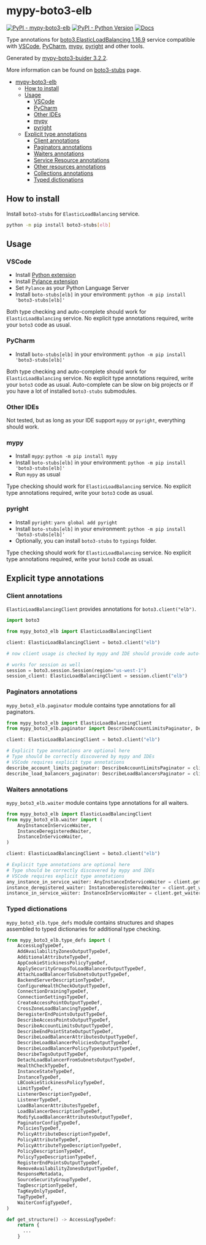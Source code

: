 # mypy-boto3-elb

[![PyPI - mypy-boto3-elb](https://img.shields.io/pypi/v/mypy-boto3-elb.svg?color=blue)](https://pypi.org/project/mypy-boto3-elb)
[![PyPI - Python Version](https://img.shields.io/pypi/pyversions/mypy-boto3-elb.svg?color=blue)](https://pypi.org/project/mypy-boto3-elb)
[![Docs](https://img.shields.io/readthedocs/mypy-boto3-builder.svg?color=blue)](https://mypy-boto3-builder.readthedocs.io/)

Type annotations for
[boto3.ElasticLoadBalancing 1.16.9](https://boto3.amazonaws.com/v1/documentation/api/1.16.9/reference/services/elb.html#ElasticLoadBalancing) service
compatible with
[VSCode](https://code.visualstudio.com/),
[PyCharm](https://www.jetbrains.com/pycharm/),
[mypy](https://github.com/python/mypy),
[pyright](https://github.com/microsoft/pyright)
and other tools.

Generated by [mypy-boto3-buider 3.2.2](https://github.com/vemel/mypy_boto3_builder).

More information can be found on [boto3-stubs](https://pypi.org/project/boto3-stubs/) page.

- [mypy-boto3-elb](#mypy-boto3-elb)
  - [How to install](#how-to-install)
  - [Usage](#usage)
    - [VSCode](#vscode)
    - [PyCharm](#pycharm)
    - [Other IDEs](#other-ides)
    - [mypy](#mypy)
    - [pyright](#pyright)
  - [Explicit type annotations](#explicit-type-annotations)
    - [Client annotations](#client-annotations)
    - [Paginators annotations](#paginators-annotations)
    - [Waiters annotations](#waiters-annotations)
    - [Service Resource annotations](#service-resource-annotations)
    - [Other resources annotations](#other-resources-annotations)
    - [Collections annotations](#collections-annotations)
    - [Typed dictionations](#typed-dictionations)

## How to install

Install `boto3-stubs` for `ElasticLoadBalancing` service.

```bash
python -m pip install boto3-stubs[elb]
```

## Usage

### VSCode

- Install [Python extension](https://marketplace.visualstudio.com/items?itemName=ms-python.python)
- Install [Pylance extension](https://marketplace.visualstudio.com/items?itemName=ms-python.vscode-pylance)
- Set `Pylance` as your Python Language Server
- Install `boto-stubs[elb]` in your environment: `python -m pip install 'boto3-stubs[elb]'`

Both type checking and auto-complete should work for `ElasticLoadBalancing` service.
No explicit type annotations required, write your `boto3` code as usual.

### PyCharm

- Install `boto-stubs[elb]` in your environment: `python -m pip install 'boto3-stubs[elb]'`

Both type checking and auto-complete should work for `ElasticLoadBalancing` service.
No explicit type annotations required, write your `boto3` code as usual.
Auto-complete can be slow on big projects or if you have a lot of installed `boto3-stubs` submodules.

### Other IDEs

Not tested, but as long as your IDE support `mypy` or `pyright`, everything should work.

### mypy

- Install `mypy`: `python -m pip install mypy`
- Install `boto-stubs[elb]` in your environment: `python -m pip install 'boto3-stubs[elb]'`
- Run `mypy` as usual

Type checking should work for `ElasticLoadBalancing` service.
No explicit type annotations required, write your `boto3` code as usual.

### pyright

- Install `pyright`: `yarn global add pyright`
- Install `boto-stubs[elb]` in your environment: `python -m pip install 'boto3-stubs[elb]'`
- Optionally, you can install `boto3-stubs` to `typings` folder.

Type checking should work for `ElasticLoadBalancing` service.
No explicit type annotations required, write your `boto3` code as usual.

## Explicit type annotations

### Client annotations

`ElasticLoadBalancingClient` provides annotations for `boto3.client("elb")`.

```python
import boto3

from mypy_boto3_elb import ElasticLoadBalancingClient

client: ElasticLoadBalancingClient = boto3.client("elb")

# now client usage is checked by mypy and IDE should provide code auto-complete

# works for session as well
session = boto3.session.Session(region="us-west-1")
session_client: ElasticLoadBalancingClient = session.client("elb")
```

### Paginators annotations

`mypy_boto3_elb.paginator` module contains type annotations for all paginators.

```python
from mypy_boto3_elb import ElasticLoadBalancingClient
from mypy_boto3_elb.paginator import DescribeAccountLimitsPaginator, DescribeLoadBalancersPaginator

client: ElasticLoadBalancingClient = boto3.client("elb")

# Explicit type annotations are optional here
# Type should be correctly discovered by mypy and IDEs
# VSCode requires explicit type annotations
describe_account_limits_paginator: DescribeAccountLimitsPaginator = client.get_paginator("describe_account_limits")
describe_load_balancers_paginator: DescribeLoadBalancersPaginator = client.get_paginator("describe_load_balancers")
```


### Waiters annotations

`mypy_boto3_elb.waiter` module contains type annotations for all waiters.

```python
from mypy_boto3_elb import ElasticLoadBalancingClient
from mypy_boto3_elb.waiter import (
    AnyInstanceInServiceWaiter,
    InstanceDeregisteredWaiter,
    InstanceInServiceWaiter,
)

client: ElasticLoadBalancingClient = boto3.client("elb")

# Explicit type annotations are optional here
# Type should be correctly discovered by mypy and IDEs
# VSCode requires explicit type annotations
any_instance_in_service_waiter: AnyInstanceInServiceWaiter = client.get_waiter("any_instance_in_service")
instance_deregistered_waiter: InstanceDeregisteredWaiter = client.get_waiter("instance_deregistered")
instance_in_service_waiter: InstanceInServiceWaiter = client.get_waiter("instance_in_service")
```





### Typed dictionations

`mypy_boto3_elb.type_defs` module contains structures and shapes assembled
to typed dictionaries for additional type checking.

```python
from mypy_boto3_elb.type_defs import (
    AccessLogTypeDef,
    AddAvailabilityZonesOutputTypeDef,
    AdditionalAttributeTypeDef,
    AppCookieStickinessPolicyTypeDef,
    ApplySecurityGroupsToLoadBalancerOutputTypeDef,
    AttachLoadBalancerToSubnetsOutputTypeDef,
    BackendServerDescriptionTypeDef,
    ConfigureHealthCheckOutputTypeDef,
    ConnectionDrainingTypeDef,
    ConnectionSettingsTypeDef,
    CreateAccessPointOutputTypeDef,
    CrossZoneLoadBalancingTypeDef,
    DeregisterEndPointsOutputTypeDef,
    DescribeAccessPointsOutputTypeDef,
    DescribeAccountLimitsOutputTypeDef,
    DescribeEndPointStateOutputTypeDef,
    DescribeLoadBalancerAttributesOutputTypeDef,
    DescribeLoadBalancerPoliciesOutputTypeDef,
    DescribeLoadBalancerPolicyTypesOutputTypeDef,
    DescribeTagsOutputTypeDef,
    DetachLoadBalancerFromSubnetsOutputTypeDef,
    HealthCheckTypeDef,
    InstanceStateTypeDef,
    InstanceTypeDef,
    LBCookieStickinessPolicyTypeDef,
    LimitTypeDef,
    ListenerDescriptionTypeDef,
    ListenerTypeDef,
    LoadBalancerAttributesTypeDef,
    LoadBalancerDescriptionTypeDef,
    ModifyLoadBalancerAttributesOutputTypeDef,
    PaginatorConfigTypeDef,
    PoliciesTypeDef,
    PolicyAttributeDescriptionTypeDef,
    PolicyAttributeTypeDef,
    PolicyAttributeTypeDescriptionTypeDef,
    PolicyDescriptionTypeDef,
    PolicyTypeDescriptionTypeDef,
    RegisterEndPointsOutputTypeDef,
    RemoveAvailabilityZonesOutputTypeDef,
    ResponseMetadata,
    SourceSecurityGroupTypeDef,
    TagDescriptionTypeDef,
    TagKeyOnlyTypeDef,
    TagTypeDef,
    WaiterConfigTypeDef,
)

def get_structure() -> AccessLogTypeDef:
    return {
      ...
    }
```
